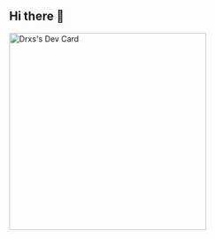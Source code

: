## Hi there 👋
<a href="https://app.daily.dev/drxs00"><img src="./devcard.png" width="356" alt="Drxs's Dev Card"/></a>
<!--
**DrxsDevv/DrxsDevv** is a ✨ _special_ ✨ repository because its `README.md` (this file) appears on your GitHub profile.

Here are some ideas to get you started:

- 🔭 I’m currently working on ...
- 🌱 I’m currently learning ...
- 👯 I’m looking to collaborate on ...
- 🤔 I’m looking for help with ...
- 💬 Ask me about ...
- 📫 How to reach me: ...
- 😄 Pronouns: ...
- ⚡ Fun fact: ...
-->
